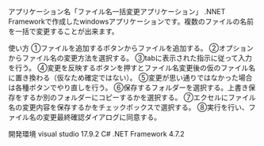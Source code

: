 アプリケーション名「ファイル名一括変更アプリケーション」
.NNET Frameworkで作成したwindowsアプリケーションです。複数のファイルの名前を一括で変更することが出来ます。

使い方
①ファイルを追加するボタンからファイルを追加する。
②オプションからファイル名の変更方法を選択する。
③tabに表示された指示に従って入力を行う。
④変更を反映するボタンを押すとファイル名変更後の仮のファイル名に置き換わる（仮なため確定ではない）。
⑤変更が思い通りではなかった場合は各種ボタンでやり直しを行う。
⑥保存するフォルダーを選択する。上書き保存をするか別のフォルダーにコピーするかを選択する。
⑦エクセルにファイル名の変更内容を保存するかをチェックボックスで選択する。
⑧実行を行い、ファイル名の変更最終確認ダイアログに同意する。

開発環境
visual studio 17.9.2
C# .NET Framework 4.7.2
